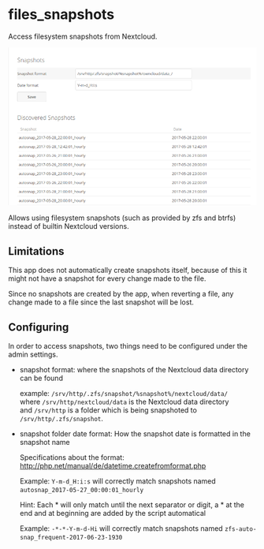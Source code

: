 # files_snapshots

Access filesystem snapshots from Nextcloud.

![settings](screenshots/settings.png)

Allows using filesystem snapshots (such as provided by zfs and btrfs) instead of builtin Nextcloud versions.

## Limitations

This app does not automatically create snapshots itself, because of this it might not have a snapshot
for every change made to the file.

Since no snapshots are created by the app, when reverting a file, any change made to a file since the last snapshot will be lost.

## Configuring

In order to access snapshots, two things need to be configured under the admin settings.

- snapshot format: where the snapshots of the Nextcloud data directory can be found
 
  example: `/srv/http/.zfs/snapshot/%snapshot%/nextcloud/data/`  
  where `/srv/http/nextcloud/data` is the Nextcloud data directory  
  and `/srv/http` is a folder which is being snapshoted to `/srv/http/.zfs/snapshot`.
   
- snapshot folder date format: How the snapshot date is formatted in the snapshot name

  Specifications about the format: http://php.net/manual/de/datetime.createfromformat.php
  
  Example: `Y-m-d_H:i:s` will correctly match snapshots named `autosnap_2017-05-27_00:00:01_hourly`
  
  Hint: Each * will only match until the next separator or digit, a * at the end and at beginning are added by the script automatical
  
  Example: `-*-*-Y-m-d-Hi`  will correctly match snapshots named `zfs-auto-snap_frequent-2017-06-23-1930`
